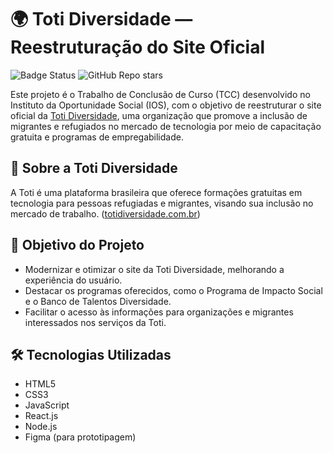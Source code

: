 
# 🌍 Toti Diversidade — Reestruturação do Site Oficial
![Badge Status](https://img.shields.io/badge/status-Em%20desenvolvimento-yellow)
![GitHub Repo stars](https://img.shields.io/github/stars/Elemento46/Toti-Diversidade?style=social)

Este projeto é o Trabalho de Conclusão de Curso (TCC) desenvolvido no Instituto da Oportunidade Social (IOS), com o objetivo de reestruturar o site oficial da [Toti Diversidade](https://totidiversidade.com.br/), uma organização que promove a inclusão de migrantes e refugiados no mercado de tecnologia por meio de capacitação gratuita e programas de empregabilidade.

## 📌 Sobre a Toti Diversidade

A Toti é uma plataforma brasileira que oferece formações gratuitas em tecnologia para pessoas refugiadas e migrantes, visando sua inclusão no mercado de trabalho. ([totidiversidade.com.br](https://totidiversidade.com.br/))

## 🎯 Objetivo do Projeto

- Modernizar e otimizar o site da Toti Diversidade, melhorando a experiência do usuário.
- Destacar os programas oferecidos, como o Programa de Impacto Social e o Banco de Talentos Diversidade.
- Facilitar o acesso às informações para organizações e migrantes interessados nos serviços da Toti.

## 🛠️ Tecnologias Utilizadas

- HTML5
- CSS3
- JavaScript
- React.js
- Node.js
- Figma (para prototipagem)
